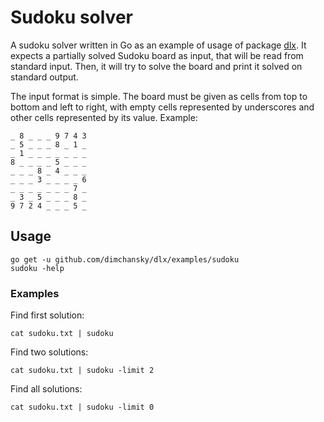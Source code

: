 # Sudoku solver

A sudoku solver written in Go as an example of usage of package [dlx](https://github.com/dimchansky/dlx).
It expects a partially solved Sudoku board as input, that will be read from standard input. 
Then, it will try to solve the board and print it solved on standard output.

The input format is simple. The board must be given as cells from top to bottom
and left to right, with empty cells represented by underscores and other cells
represented by its value. Example:

```
_ 8 _ _ _ 9 7 4 3
_ 5 _ _ _ 8 _ 1 _
_ 1 _ _ _ _ _ _ _
8 _ _ _ _ 5 _ _ _
_ _ _ 8 _ 4 _ _ _
_ _ _ 3 _ _ _ _ 6
_ _ _ _ _ _ _ 7 _
_ 3 _ 5 _ _ _ 8 _
9 7 2 4 _ _ _ 5 _
```

## Usage

```
go get -u github.com/dimchansky/dlx/examples/sudoku
sudoku -help
```

### Examples

Find first solution:

```
cat sudoku.txt | sudoku
```

Find two solutions:

```
cat sudoku.txt | sudoku -limit 2
```

Find all solutions:

```
cat sudoku.txt | sudoku -limit 0
```
